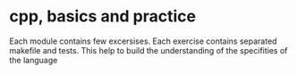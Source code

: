 # cpp, basics and practice

Each module contains few excersises. Each exercise contains separated makefile and tests. This help to build the understanding of the specifities of the language
